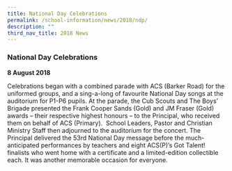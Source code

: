 ```yaml
---
title: National Day Celebrations
permalink: /school-information/news/2018/ndp/
description: ""
third_nav_title: 2018 News
---
```



### **National Day Celebrations**
**8 August 2018**

Celebrations began with a combined parade with ACS (Barker Road) for the uniformed groups, and a sing-a-long of favourite National Day songs at the auditorium for P1-P6 pupils. At the parade, the Cub Scouts and The Boys’ Brigade presented the Frank Cooper Sands (Gold) and JM Fraser (Gold) awards – their respective highest honours – to the Principal, who received them on behalf of ACS (Primary).  School Leaders, Pastor and Christian Ministry Staff then adjourned to the auditorium for the concert. The Principal delivered the 53rd National Day message before the much-anticipated performances by teachers and eight ACS(P)’s Got Talent! finalists who went home with a certificate and a limited-edition collectible each. It was another memorable occasion for everyone.